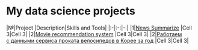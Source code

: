 # My data science projects

|№|Project  |Description|Skills and Tools|
|:-|:-:|-:|
|1|[News Summarize](https://skillbox.ru/media/) |Cell 3|Cell 3|
|2|[Movie recommendation system](https://skillbox.ru/media/) |Cell 3|Cell 3|
|2|[Работаем с данными сервиса проката велосипедов в Корее за год](https://skillbox.ru/media/) |Cell 3|Cell 3|
